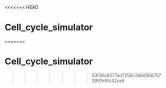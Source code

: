 <<<<<<< HEAD
# Cell_cycle_simulator
=======
# Cell_cycle_simulator
>>>>>>> 53f36c9277ad7258c3a8d5667072997e5fc42ca6
